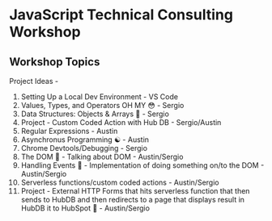 # JavaScript Technical Consulting Workshop

## Workshop Topics

Project Ideas -

1. Setting Up a Local Dev Environment - VS Code
2. Values, Types, and Operators OH MY 😳 - Sergio
3. Data Structures: Objects & Arrays 🧮 - Sergio
4. Project - Custom Coded Action with Hub DB - Sergio/Austin
5. Regular Expressions - Austin
6. Asynchronus Programming ☯️ - Austin
7. Chrome Devtools/Debugging - Sergio
8. The DOM 📄 - Talking about DOM - Austin/Sergio
9. Handling Events 🎪 - Implementation of doing something on/to the DOM - Austin/Sergio
10. Serverless functions/custom coded actions - Austin/Sergio
11. Project - External HTTP Forms that hits serverless function that then sends to HubDB and then redirects to a page that displays result in HubDB it to HubSpot 📡 - Austin/Sergio
